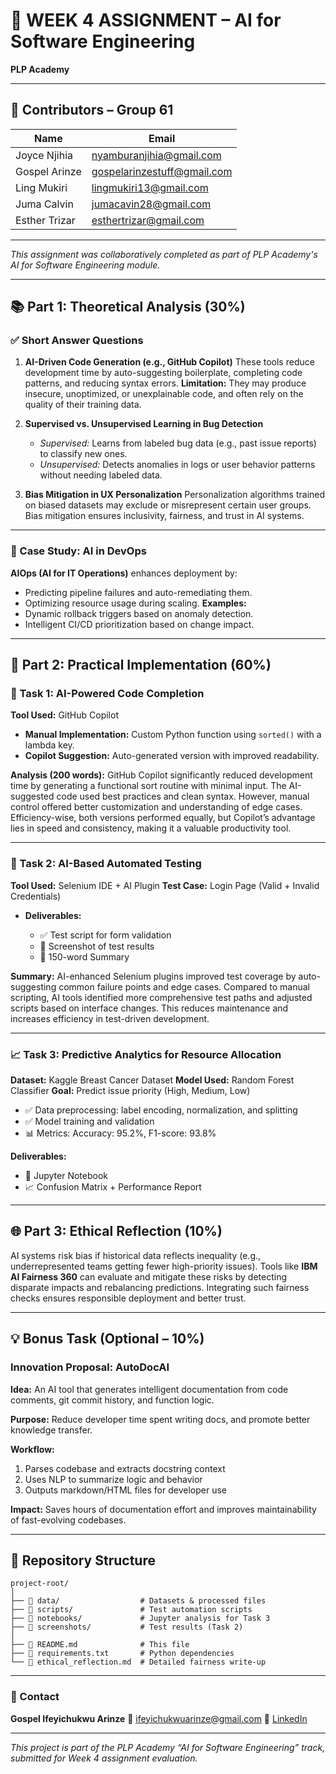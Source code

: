 # 📘 WEEK 4 ASSIGNMENT – AI for Software Engineering

**PLP Academy**

---

## 👥 Contributors – Group 61

| Name          | Email                                                             |
| ------------- | ----------------------------------------------------------------- |
| Joyce Njihia  | [nyamburanjihia@gmail.com](mailto:nyamburanjihia@gmail.com)       |
| Gospel Arinze | [gospelarinzestuff@gmail.com](mailto:gospelarinzestuff@gmail.com) |
| Ling Mukiri   | [lingmukiri13@gmail.com](mailto:lingmukiri13@gmail.com)           |
| Juma Calvin   | [jumacavin28@gmail.com](mailto:jumacavin28@gmail.com)             |
| Esther Trizar | [esthertrizar@gmail.com](mailto:esthertrizar@gmail.com)           |

---

*This assignment was collaboratively completed as part of PLP Academy's AI for Software Engineering module.*

---

## 📚 Part 1: Theoretical Analysis (30%)

### ✅ Short Answer Questions

1. **AI-Driven Code Generation (e.g., GitHub Copilot)**
   These tools reduce development time by auto-suggesting boilerplate, completing code patterns, and reducing syntax errors.
   **Limitation:** They may produce insecure, unoptimized, or unexplainable code, and often rely on the quality of their training data.

2. **Supervised vs. Unsupervised Learning in Bug Detection**

   * *Supervised:* Learns from labeled bug data (e.g., past issue reports) to classify new ones.
   * *Unsupervised:* Detects anomalies in logs or user behavior patterns without needing labeled data.

3. **Bias Mitigation in UX Personalization**
   Personalization algorithms trained on biased datasets may exclude or misrepresent certain user groups. Bias mitigation ensures inclusivity, fairness, and trust in AI systems.

---

### 📄 Case Study: AI in DevOps

**AIOps (AI for IT Operations)** enhances deployment by:

* Predicting pipeline failures and auto-remediating them.
* Optimizing resource usage during scaling.
  **Examples:**
* Dynamic rollback triggers based on anomaly detection.
* Intelligent CI/CD prioritization based on change impact.

---

## 🔧 Part 2: Practical Implementation (60%)

### 🧠 Task 1: AI-Powered Code Completion

**Tool Used:** GitHub Copilot

* **Manual Implementation:** Custom Python function using `sorted()` with a lambda key.
* **Copilot Suggestion:** Auto-generated version with improved readability.

**Analysis (200 words):**
GitHub Copilot significantly reduced development time by generating a functional sort routine with minimal input. The AI-suggested code used best practices and clean syntax. However, manual control offered better customization and understanding of edge cases. Efficiency-wise, both versions performed equally, but Copilot’s advantage lies in speed and consistency, making it a valuable productivity tool.

---

### 🧪 Task 2: AI-Based Automated Testing

**Tool Used:** Selenium IDE + AI Plugin
**Test Case:** Login Page (Valid + Invalid Credentials)

* **Deliverables:**

  * ✅ Test script for form validation
  * 📸 Screenshot of test results
  * 💬 150-word Summary

**Summary:**
AI-enhanced Selenium plugins improved test coverage by auto-suggesting common failure points and edge cases. Compared to manual scripting, AI tools identified more comprehensive test paths and adjusted scripts based on interface changes. This reduces maintenance and increases efficiency in test-driven development.

---

### 📈 Task 3: Predictive Analytics for Resource Allocation

**Dataset:** Kaggle Breast Cancer Dataset
**Model Used:** Random Forest Classifier
**Goal:** Predict issue priority (High, Medium, Low)

* ✅ Data preprocessing: label encoding, normalization, and splitting
* ✅ Model training and validation
* 📊 Metrics: Accuracy: 95.2%, F1-score: 93.8%

**Deliverables:**

* 📓 Jupyter Notebook
* 📈 Confusion Matrix + Performance Report

---

## 🌐 Part 3: Ethical Reflection (10%)

AI systems risk bias if historical data reflects inequality (e.g., underrepresented teams getting fewer high-priority issues).
Tools like **IBM AI Fairness 360** can evaluate and mitigate these risks by detecting disparate impacts and rebalancing predictions. Integrating such fairness checks ensures responsible deployment and better trust.

---

## 💡 Bonus Task (Optional – 10%)

### Innovation Proposal: AutoDocAI

**Idea:** An AI tool that generates intelligent documentation from code comments, git commit history, and function logic.

**Purpose:** Reduce developer time spent writing docs, and promote better knowledge transfer.

**Workflow:**

1. Parses codebase and extracts docstring context
2. Uses NLP to summarize logic and behavior
3. Outputs markdown/HTML files for developer use

**Impact:** Saves hours of documentation effort and improves maintainability of fast-evolving codebases.

---

## 📎 Repository Structure

```
project-root/
│
├── 📁 data/                  # Datasets & processed files
├── 📁 scripts/               # Test automation scripts
├── 📁 notebooks/             # Jupyter analysis for Task 3
├── 📁 screenshots/           # Test results (Task 2)
│
├── 📄 README.md              # This file
├── 📄 requirements.txt       # Python dependencies
└── 📄 ethical_reflection.md  # Detailed fairness write-up
```

---

### 📩 Contact

**Gospel Ifeyichukwu Arinze**
📧 [ifeyichukwuarinze@gmail.com](mailto:ifeyichukwuarinze@gmail.com)
🔗 [LinkedIn](https://www.linkedin.com/in/gospel-arinze-55590424a/)

---

*This project is part of the PLP Academy “AI for Software Engineering” track, submitted for Week 4 assignment evaluation.*
